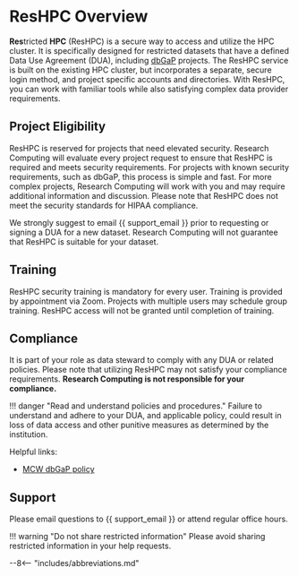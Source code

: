 # ResHPC Overview

**Res**tricted **HPC** (ResHPC) is a secure way to access and utilize the HPC cluster. It is specifically designed for restricted datasets that have a defined Data Use Agreement (DUA), including [dbGaP](https://www.ncbi.nlm.nih.gov/gap/) projects. The ResHPC service is built on the existing HPC cluster, but incorporates a separate, secure login method, and project specific accounts and directories. With ResHPC, you can work with familiar tools while also satisfying complex data provider requirements.

## Project Eligibility

ResHPC is reserved for projects that need elevated security. Research Computing will evaluate every project request to ensure that ResHPC is required and meets security requirements. For projects with known security requirements, such as dbGaP, this process is simple and fast. For more complex projects, Research Computing will work with you and may require additional information and discussion. Please note that ResHPC does not meet the security standards for HIPAA compliance.

We strongly suggest to email {{ support_email }} prior to requesting or signing a DUA for a new dataset. Research Computing will not guarantee that ResHPC is suitable for your dataset.

## Training

ResHPC security training is mandatory for every user. Training is provided by appointment via Zoom. Projects with multiple users may schedule group training. ResHPC access will not be granted until completion of training.

## Compliance

It is part of your role as data steward to comply with any DUA or related policies. Please note that utilizing ResHPC may not satisfy your compliance requirements. **Research Computing is not responsible for your compliance.**

!!! danger "Read and understand policies and procedures."
    Failure to understand and adhere to your DUA, and applicable policy, could result in loss of data access and other punitive measures as determined by the institution.

Helpful links:

* [MCW dbGaP policy](https://infoscope.mcw.edu/Corporate-Policies/dbGaP-Data-Use-Security.htm)

## Support

Please email questions to {{ support_email }} or attend regular office hours.

!!! warning "Do not share restricted information"
    Please avoid sharing restricted information in your help requests.

--8<-- "includes/abbreviations.md"
